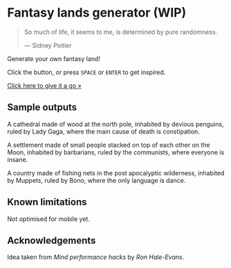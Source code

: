 # Fantasy lands generator (WIP)

> So much of life, it seems to me, is determined by pure randomness.
>
> ― Sidney Poitier

Generate your own fantasy land!

Click the button, or press `SPACE` or `ENTER` to get inspired.

[Click here to give it a go »](https://arturmroz.github.io/little-bits/fantasy-lands/)

## Sample outputs

A cathedral made of wood at the north pole, inhabited by devious penguins, ruled by Lady Gaga, where the main cause of death is constipation.

A settlement made of small people stacked on top of each other on the Moon, inhabited by barbarians, ruled by the communists, where everyone is insane.

A country made of fishing nets in the post apocalyptic wilderness, inhabited by Muppets, ruled by Bono, where the only language is dance.

## Known limitations

Not optimised for mobile yet.

## Acknowledgements

Idea taken from _Mind performance hacks_ by _Ron Hale-Evans_.

